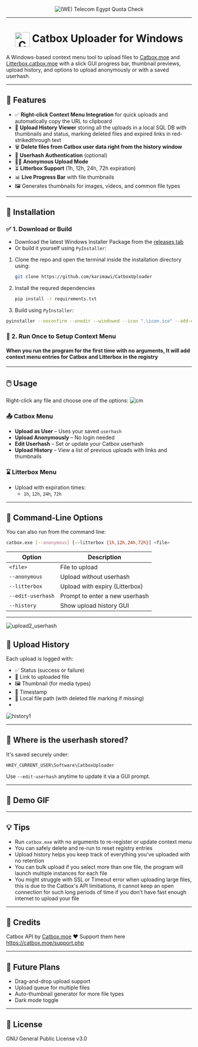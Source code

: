 <p align="center">
  <picture>
    <source srcset="https://github.com/user-attachments/assets/c2f437b0-0f8a-4e48-b109-ac149804d335" media="(prefers-color-scheme: dark)">
    <img src="https://github.com/user-attachments/assets/786784c0-c040-4c3e-ac39-e3f3e152d853" alt="(WE) Telecom Egypt Quota Check" height="auto"">
  </picture>

</p>

---

<h1 align="center"><img src="https://github.com/user-attachments/assets/a391bc7a-a4b7-4233-b651-0bd51c6930fc" alt="Catbox" width=40 style="vertical-align:top"/> Catbox Uploader for Windows</h1>

A Windows-based context menu tool to upload files to [Catbox.moe](https://catbox.moe) and [Litterbox.catbox.moe](https://litterbox.catbox.moe) with a slick GUI progress bar, thumbnail previews, upload history, and options to upload anonymously or with a saved userhash.

---

## 🚀 Features

- ✅ **Right-click Context Menu Integration** for quick uploads and automatically copy the URL to clipboard
- 🧾 **Upload History Viewer** storing all the uploads in a local SQL DB with thumbnails and status, marking deleted files and expired links in red-strikedthrough text
- 🗑  **Delete files from Catbox user data right from the history window**
- 👤 **Userhash Authentication** (optional)  
- 🕵️‍♂️ **Anonymous Upload Mode**  
- ⏳ **Litterbox Support** (1h, 12h, 24h, 72h expiration)  
- 📊 **Live Progress Bar** with file thumbnails  
- 🖼️ Generates thumbnails for images, videos, and common file types

---

## 🧩 Installation

### ✅ 1. Download or Build

- Download the latest Windows Installer Package from the [releases tab](https://github.com/karimawi/CatboxUploader/releases/latest)
- Or build it yourself using `PyInstaller`:

1. Clone the repo and open the terminal inside the installation directory using:
   ```bash
   git clone https://github.com/karimawi/CatboxUploader
   ```
   
2. Install the requred dependencies
   ```bash
   pip install -r requirements.txt
   ```
3. Build using `PyInstaller`:
```bash
pyinstaller --noconfirm --onedir --windowed --icon ".\icon.ico" --add-data ".\bin.ico;." --add-data ".\del.ico;." --add-data ".\icon.ico;." --add-data ".\reload.ico;." --add-data ".`\unins.vbs;."  ".\catbox.py"
```

### 📂 2. Run Once to Setup Context Menu
#### When you run the program for the first time with no arguments, It will add context menu entries for Catbox and Litterbox in the registry
---

## 🖱️ Usage

Right-click any file and choose one of the options:
![cm](https://github.com/user-attachments/assets/d7bc6251-0333-4307-bc42-66d43f386ab5)


### 📤 Catbox Menu

- **Upload as User** – Uses your saved `userhash`
- **Upload Anonymously** – No login needed
- **Edit Userhash** – Set or update your Catbox userhash
- **Upload History** – View a list of previous uploads with links and thumbnails

### ⌛ Litterbox Menu

- Upload with expiration times:
  - `1h`, `12h`, `24h`, `72h`

---

## 🔧 Command-Line Options

You can also run from the command line:

```bash
catbox.exe [--anonymous] [--litterbox {1h,12h,24h,72h}] <file>
```

| Option | Description |
|--------|-------------|
| `<file>` | File to upload |
| `--anonymous` | Upload without userhash |
| `--litterbox` | Upload with expiry (Litterbox) |
| `--edit-userhash` | Prompt to enter a new userhash |
| `--history` | Show upload history GUI |

---

![upload2_userhash](https://github.com/user-attachments/assets/30660e13-7981-4579-8cc9-9405f483ed76)


## 📁 Upload History

Each upload is logged with:

- ✅ Status (success or failure)
- 🔗 Link to uploaded file
- 🖼️ Thumbnail (for media types)
- 📅 Timestamp
- 📄 Local file path (with deleted file marking if missing)
- 
![history1](https://github.com/user-attachments/assets/4e5298a3-176d-45e7-8c7d-b91a0c3780e0)

---

## 🔐 Where is the userhash stored?

It's saved securely under:

```
HKEY_CURRENT_USER\Software\CatboxUploader
```

Use `--edit-userhash` anytime to update it via a GUI prompt.

---

## 🎥 Demo GIF


---

## 💡 Tips

- Run `catbox.exe` with no arguments to re-register or update context menu
- You can safely delete and re-run to reset registry entries
- Upload history helps you keep track of everything you've uploaded with no retention
- You can bulk upload if you select more than one file, the program will launch multiple instances for each file
- You might struggle with SSL or Timeout error when uploading large files, this is due to the Catbox's API limitiations, it cannot keep an open connection for such long periods of time if you don't have fast enough internet to upload your file
---

## 🐾 Credits

 Catbox API by [Catbox.moe](https://catbox.moe)
  ❤️ Support them here https://catbox.moe/support.php

---

## 🧪 Future Plans

- Drag-and-drop upload support
- Upload queue for multiple files
- Auto-thumbnail generator for more file types
- Dark mode toggle

---

## 📜 License

GNU General Public License v3.0
